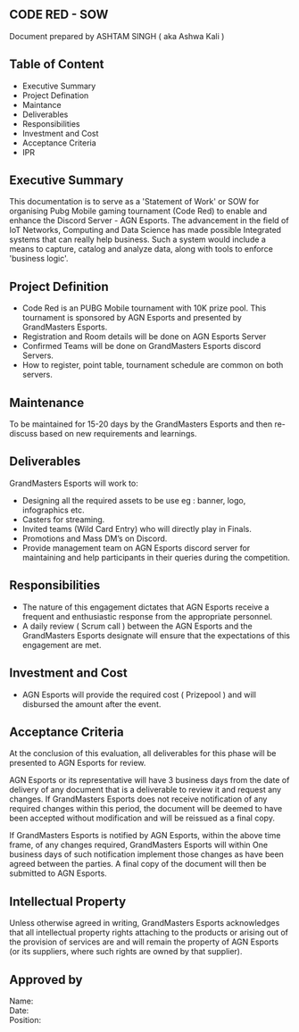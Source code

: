 ## CODE RED - SOW

Document prepared by ASHTAM SINGH ( aka Ashwa Kali )

## Table of Content

* Executive Summary
* Project Defination
* Maintance
* Deliverables
* Responsibilities
* Investment and Cost
* Acceptance Criteria
* IPR


## Executive Summary
This documentation is to serve as a 'Statement of Work' or SOW for organising Pubg Mobile gaming tournament (Code Red) to enable and enhance the Discord Server - AGN Esports. The advancement in the field of IoT Networks, Computing and Data Science has made possible Integrated systems that can really help business. Such a system would include a means to capture, catalog and analyze data, along with tools to enforce 'business logic'.

## Project Definition
* Code Red is an PUBG Mobile tournament with 10K prize pool. This tournament is sponsored by AGN Esports and presented by GrandMasters        Esports. 
* Registration and Room details will be done on AGN Esports Server
* Confirmed Teams will be done on GrandMasters Esports discord Servers.
* How to register, point table, tournament schedule are common on both servers.

## Maintenance
To be maintained for 15-20 days by the GrandMasters Esports and then re-discuss based on new requirements and learnings.

## Deliverables
GrandMasters Esports will work to:

* Designing all the required assets to be use eg : banner, logo, infographics etc.
* Casters for streaming.
* Invited teams (Wild Card Entry) who will directly play in Finals.
* Promotions and Mass DM’s on Discord. 
* Provide management team on AGN Esports discord server for maintaining and help participants in their queries during the competition. 


## Responsibilities
* The nature of this engagement dictates that AGN Esports receive a frequent and enthusiastic response from the appropriate personnel.
* A daily review ( Scrum call ) between the AGN Esports and the GrandMasters Esports designate will ensure that the expectations of this engagement are met.

## Investment and Cost
* AGN Esports will provide the required cost ( Prizepool ) and will disbursed the amount after the event.

## Acceptance Criteria
At the conclusion of this evaluation, all deliverables for this phase will be presented to AGN Esports for review.

AGN Esports or its representative will have 3 business days from the date of delivery of any document that is a deliverable to review it and request any changes.  If GrandMasters Esports does not receive notification of any required changes within this period, the document will be deemed to have been accepted without modification and will be reissued as a final copy.

If GrandMasters Esports is notified by AGN Esports, within the above time frame, of any changes required, GrandMasters Esports will within One business days of such notification implement those changes as have been agreed between the parties.  A final copy of the document will then be submitted to AGN Esports.

## Intellectual Property
Unless otherwise agreed in writing, GrandMasters Esports acknowledges that all intellectual property rights attaching to the products or arising out of the provision of services are and will remain the property of AGN Esports (or its suppliers, where such rights are owned by that supplier).


## Approved by
Name:   
Date:   
Position:   
